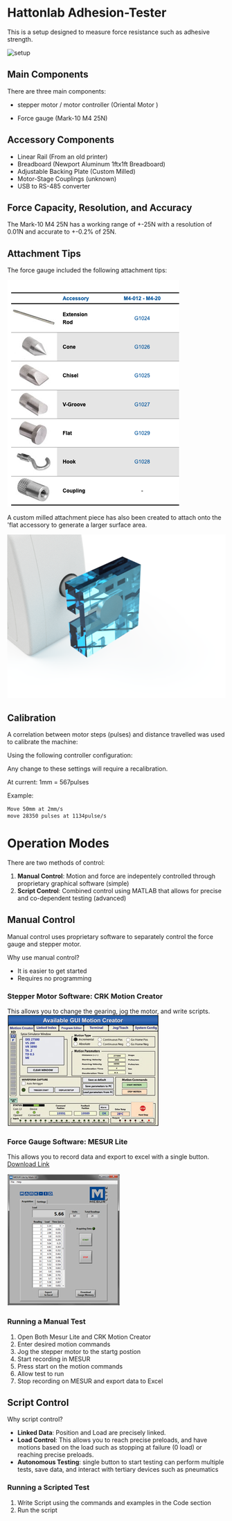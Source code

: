 # Hattonlab Adhesion-Tester
This is a setup designed to measure force resistance such as adhesive strength.

![setup](Images/Setup.png)

## Main Components

There are three main components: 

- stepper motor / motor controller (Oriental Motor )

- Force gauge (Mark-10 M4 25N)

## Accessory Components

- Linear Rail (From an old printer)
- Breadboard (Newport Aluminum 1ftx1ft Breadboard)
- Adjustable Backing Plate (Custom Milled)
- Motor-Stage Couplings (unknown)
- USB to RS-485 converter

## Force Capacity, Resolution, and Accuracy

The Mark-10 M4 25N has a working range of +-25N with a resolution of  0.01N and accurate to +-0.2% of 25N.

## Attachment Tips

The force gauge included the following attachment tips:

![image of included attachments](Images/Attachments.png)

A custom milled attachment piece has also been created to attach onto the 'flat accessory to generate a larger surface area.

![image of custom attachment](Images/customattachment.png)

## Calibration

A correlation between motor steps (pulses) and distance travelled was used to calibrate the machine:

Using the following controller configuration:

Any change to these settings will require a recalibration. 

At current: 1mm = 567pulses

Example: 

```
Move 50mm at 2mm/s
move 28350 pulses at 1134pulse/s
```

# Operation Modes

There are two methods of control:

1. **Manual Control**: Motion and force are indepentely controlled through proprietary graphical software (simple)
2. **Script Control**: Combined control using MATLAB that allows for precise and co-dependent testing (advanced)

## Manual Control
Manual control uses proprietary software to separately control the force gauge and stepper motor. 

Why use manual control?
- It is easier to get started
- Requires no programming

### Stepper Motor Software: CRK Motion Creator

This allows you to change the gearing, jog the motor, and write scripts.
![CRK UI](Images/CRK_Motion_Creator.jpg)

[Download Link]: (https://www.orientalmotor.com/downloads/software.html#)
### Force Gauge Software: MESUR Lite

This allows you to record data and export to excel with a single button.
[Download Link](https://www.mark-10.com/instruments/software/mesurlite.html)

![MESUR UI](Images/MESUR-Lite.jpg)

### Running a Manual Test

1. Open Both Mesur Lite and CRK Motion Creator
2. Enter desired motion commands
3. Jog the stepper motor to the startg postion
4. Start recording in MESUR
5. Press start on the motion commands
6. Allow test to run
7. Stop recording on MESUR and export data to Excel

## Script Control

Why script control?

- **Linked Data**: Position and Load are precisely linked.
- **Load Control**: This allows you to reach precise preloads, and have motions based on the load such as stopping at failure (0 load) or reaching precise preloads.
- **Autonomous Testing**: single button to start testing can perform multiple tests, save data, and interact with tertiary devices such as pneumatics

### Running a Scripted Test

1. Write Script using the commands and examples in the Code section
2. Run the script
